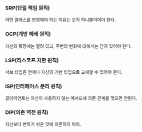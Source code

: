 ### SRP(단일 책임 원칙)
어떤 클래스를 변경해야 하는 이유는 오직 하나뿐이어야 한다. 

### OCP(개방 폐쇄 원칙)
자신의 확장에는 열려 있고, 주변의 변화에 대해서는 닫혀 있어야 한다. 

### LSP(리스코프 치환 원칙)
서브 타입은 언제나 자신의 기반 타입으로 교체할 수 있어야 한다. 

### ISP(인터페이스 분리 원칙)
클라이언트는 자신이 사용하지 않는 메서드에 의존 관계를 맺으면 안된다.

### DIP(의존 역전 원칙)
자신보다 변하기 쉬운 것에 의존하지 마라. 